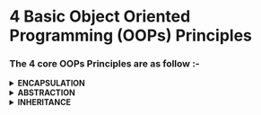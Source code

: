# 4 Basic Object Oriented Programming (OOPs) Principles

### The 4 core OOPs Principles are as follow :- 
<details>
<summary><b>ENCAPSULATION</b> </summary>

## ENCAPSULATION

**Encapsulation** is the way to limit the direct access of some crucial `Class` data/variables by the Instantited Objects. This basically means that the, a programmer can control which variables/methods to expose to the objects which are created from a specific class. In this way, we can control the access of confidential data to the `Objects` created. 

Lets consider the below example which is in **Python** :-

![OOPs](./images/1.png)

Here, we created a class called `Item` and created a contructore which initializes two vraibles `name` and `age`. Then we created an obect of that Class and tried to access the variables. Following is the result.

![OOPs](./images/2.png)

No wonder, we can acess those variables from Object. Now consider the following code and result:-

![OOPs](./images/3.png)

![OOPs](./images/4.png)

Check it out! Though we defined `__name` variable, we were not able to access it, when we created the object of that class. This is the pythonic way of declaring varibales as `private`. So all the variables/methods starting with **double underscore** `__` are private in nature and cannot be accessed by instantiated objects.
</details>

<details>
<summary><b>ABSTRACTION</b> </summary>

## ABSTRACTION

**ABSTRACTION**, as the word suggests, is to do or use something without knowing how it excatly works under the hood. Same goes with OOPs as well. When we use class methods without knowing about its actual implementation inside the class, that is called `Abstraction`. Let's consider the following example :- 

![OOPs](./images/5.png)

and the obvious result is 

![OOPs](./images/6.png)

When you say `Object1.total_price()`, you just say that I want the total price without even knowing that total price is the sum of three items `a, b, c`. This is what **abstraction** means!
</details>

<details>
<summary><b>INHERITANCE</b> </summary>
## INHERITANCE

*We inherit the genes from out parents*. Similarly, A particular `Class` can inherit all the public/protected properties of a parent class. This is called **Inheritance** in OOPs. Lets consider the following Example :- 


![OOPs](./images/7.png)

*Result*

![OOPs](./images/8.png)

Here, we see that there is a parent class `Item` and a child class `Television` which inherit from Item. We have not defined anything inside the **Television** class, yet we can access variable `default_price` and `total_discount` method. This is because, **Television** inherited all those properties and methods from the **Item** Class.

For Further details of Inheritance, Refer thefollowing Link :- 
[Single and Multiple Inheritance in Python](https://www.geeksforgeeks.org/types-of-inheritance-python/)
</details>
